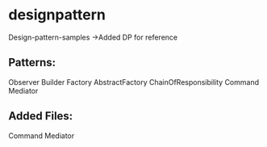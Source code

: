 # designpattern
Design-pattern-samples
->Added DP for reference

Patterns:
-----------
Observer
Builder
Factory
AbstractFactory
ChainOfResponsibility
Command
Mediator

Added Files:
------------
Command
Mediator
